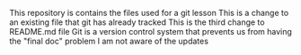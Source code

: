 This repository is contains the files used for a git lesson
This is a change to an existing file that git has already tracked
This is the third change to README.md file
Git is a version control system that prevents us from having the "final doc" problem
I am not aware of the updates
